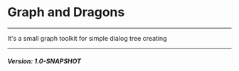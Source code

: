 # Graph and Dragons
*********
It's a small graph toolkit for simple dialog tree creating
******
##### Version: 1.0-SNAPSHOT